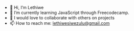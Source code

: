 - 👋 Hi, I’m Lethiwe
- 🌱 I’m currently learning JavaScript through Freecodecamp.
- 💞️ I would love to collaborate with others on projects
- 📫 How to reach me: lethiwesiwezulu@gmail.com

<!---
Dev-Lethiwe/Dev-Lethiwe is a ✨ special ✨ repository because its `README.md` (this file) appears on your GitHub profile.
You can click the Preview link to take a look at your changes.
--->
